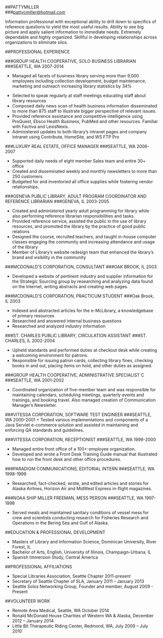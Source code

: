 ##PATTYMILLER                                                                                          
###pattycmiller@hotmail.com


Information professional with exceptional ability to drill down to specifics of reference questions to yield the most useful results. Ability to see big picture and apply salient information to immediate needs. Extremely dependable and highly organized.  Skillful in developing relationships across organizations to eliminate silos.


##PROFESSIONAL EXPERIENCE

###GROUP HEALTH COOPERATIVE, SOLO BUSINESS LIBRARIAN
###SEATTLE, WA   2007-2014

+ Managed all facets of business library serving more than 9,000 employees including collection development, budget maintenance, marketing and outreach increasing library statistics by 34%
* Selected to speak regularly at staff meetings educating staff about library resources
* Composed daily news scan of health business information disseminated to more than 875 staff to illustrate bigger perspective of relevant issues. 
* Provided reference assistance and competitive intelligence using ProQuest, Ebsco Health Business, PubMed and other resources. Familiar with Factiva and LexisNexis.
* Administered updates to both library’s intranet pages and company Intranet using Contribute, HomeSite, and WS FTP Pro

###LUXURY REAL ESTATE, OFFICE MANAGER
###SEATTLE, WA   2006-2007
+ Supported daily needs of eight member Sales team and entire 30+ office
+ Created and disseminated weekly and monthly newsletters to more than 250 customers.
+ Budgeted for and inventoried all office supplies while fostering vendor relationships.

###GENEVA PUBLIC LIBRARY, ADULT PROGRAM COORDINATOR AND REFERENCE LIBRARIAN
###GENEVA, IL	2003-2005

+ Created and administered yearly adult programming for library while also performing reference librarian responsibilities and tasks.
+ Provided reference service, assisted the public in the use of library resources, and promoted the library by the practice of good public relations
+ Designed the course, recruited teachers, and taught in-house computer classes engaging the community and increasing attendance and usage of the library
+ Member of Library’s website redesign team that enhanced the library’s brand and visibility in the community

###MCDONALD’S CORPORATION, CONSULTANT
###OAK BROOK, IL 2003

+ Developed a website of pertinent industry and supplier information for the Strategic Sourcing group by researching and analyzing data found on the Internet, writing abstracts and creating web pages.

###MCDONALD’S CORPORATION, PRACTICUM STUDENT
###Oak Brook, IL  2003

+ Indexed and abstracted articles for the e-McLibrary, a knowledgebase of primary resources
+ Researched and answered internal business questions
+ Researched and analyzed industry information

###ST. CHARLES PUBLIC LIBRARY, CIRCULATION ASSISTANT
###ST. CHARLES, IL	2002-2004

+ Upheld standards and performed duties at checkout desk while creating a welcoming environment for patrons. 
+ Responsible for issuing patron cards, collecting library fines, checking books in and out, placing items on hold, and other duties as assigned.

###GROUP HEALTH COOPERATIVE, ADMINISTRATIVE SPECIALIST C
###SEATTLE, WA	2001-2002
+ Coordinated organization of five-member team and was responsible for maintaining calendars, scheduling meetings, quarterly events and trainings, and booking travel. Also managed creation of Communication Manager’s Newsletter.

###VITESSA CORPORATION, SOFTWARE TEST ENGINEER 
###SEATTLE, WA  2000-2001
+ 
Tested various implementations and components of a Java Servlet e-commerce solution and assisted in maintaining and enforcing QA standards and guidelines. 

###VITESSA CORPORATION, RECEPTIONIST
###SEATTLE, WA  1999-2000

+ Managed entire front office of a 100+-employee organization.
+ Developed and wrote a Front Desk Training Guide manual that illustrated how to run the front desk and other office procedures.

###PARADIGM COMMUNICATIONS, EDITORIAL INTERN
###SEATTLE, WA   1998-1999
+ Researched, fact-checked, wrote, and edited articles and stories for Alaska Airlines, Horizon Air and MidWest Express in-flight magazines.

###NOAA SHIP MILLER FREEMAN, MESS PERSON
###SEATTLE, WA   1997- 1998
+ Served meals and maintained sanitary conditions of vessel mess for crew and scientists conducting research for Fisheries Research and Operations in the Bering Sea and Gulf of Alaska.

##EDUCATION & PROFESSIONAL DEVELOPMENT

+ Masters of Library and Information Science, Dominican University, River Forest, IL
+ Bachelor of Arts, English, University of Illinois, Champaign-Urbana, IL
+ Spanish Immersion Study, Central America

##PROFESSIONAL AFFILIATIONS

+ Special Libraries Association, Seattle Chapter 2011-present
+ Secretary of Seattle Chapter of SLA, January 2011 – January 2013
+ Seattle Solos Networking Group, Founder and member, August 2009 - Present

##VOLUNTEER WORK
+ Remote Area Medical, Seattle, WA  October 2014
+ Ronald McDonald House Charities of Western WA & Alaska, December 2012 – January 2014
+ Little Bit Therapeutic Riding Center, Redmond, WA, July 2009 – July 2010



